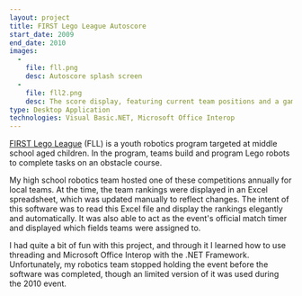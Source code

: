 ```yaml
---
layout: project
title: FIRST Lego League Autoscore
start_date: 2009
end_date: 2010
images:
  -
    file: fll.png
    desc: Autoscore splash screen
  -
    file: fll2.png
    desc: The score display, featuring current team positions and a game timer
type: Desktop Application
technologies: Visual Basic.NET, Microsoft Office Interop
---
```

[FIRST Lego League](http://www.usfirst.org/roboticsprograms/fll) (FLL) is a youth robotics program targeted at middle school aged children. In the program, teams build and program Lego robots to complete tasks on an obstacle course.

My high school robotics team hosted one of these competitions annually for local teams. At the time, the team rankings were displayed in an Excel spreadsheet, which was updated manually to reflect changes. The intent of this software was to read this Excel file and display the rankings elegantly and automatically. It was also able to act as the event's official match timer and displayed which fields teams were assigned to.

I had quite a bit of fun with this project, and through it I learned how to use threading and Microsoft Office Interop with the .NET Framework. Unfortunately, my robotics team stopped holding the event before the software was completed, though an limited version of it was used during the 2010 event.
